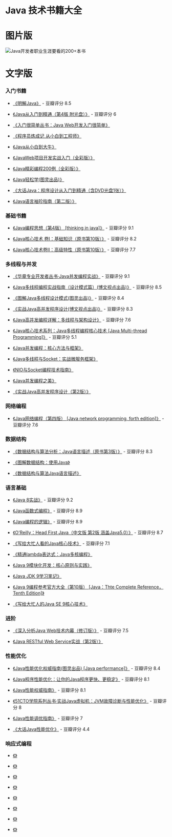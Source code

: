 # Java 技术书籍大全

# 图片版

![Java开发者职业生涯要看的200+本书](https://github.com/gdjkmax/JavaBible/blob/master/images/Java%E5%BC%80%E5%8F%91%E8%80%85%E8%81%8C%E4%B8%9A%E7%94%9F%E6%B6%AF%E8%A6%81%E7%9C%8B%E7%9A%84200%2B%E6%9C%AC%E4%B9%A6%E7%B1%8D.jpg)

# 文字版


### 入门书籍

+ <a href="https://union-click.jd.com/jdc?e=&p=AyIGZRprFQERD10eUxIyVlgNRQQlW1dCFFlQCxxKQgFHREkdSVJKSQVJHFRXFk9FUlpGQUpLCVBaTFhbXQtWVmpSWRtYFgoaAl0ca0pRe0MGeVtDYVRPNFk6d0dwQSoaOVMOHjdUK1sUAxIAVhlaHQEiN1Uca0NsEgZUGloUBxYAUitaJQIVBlQcXRIGFwRVElklBRIOZUAOewUQAF0aWh0CRQUBH1slMiIEZStrFTIRNxd1WxAGFQBTTgwcUUYGUBgPEFEbAlYaUhMHQQVUHQgWAhM3VxpaEQs%3D">《明解Java》</a> - 豆瓣评分 8.5

+ <a href="https://re.jd.com/cps/item/11985075.html?dist=jd&cu=true&utm_source=www.coderxing.com&utm_medium=tuiguang&utm_campaign=t_1000296821_&utm_term=fcafb8c2503d48e6a8b5635bc89e1a61">《Java从入门到精通（第4版 附光盘）》</a> - 豆瓣评分 6

+ <a href="https://union-click.jd.com/jdc?e=&p=AyIGZRprFQIWAlEZXBQyVlgNRQQlW1dCFFlQCxxKQgFHREkdSVJKSQVJHFRXFk9FUlpGQUpLCVBaTFhbXQtWVmpSWRtbEQcWBVIaa3BiREYHTAZMZxAAD0AdEkNNUCVlOkMOHjdUK1sUAxIAVhlaHQEiN1Uca0NsEgZUGloUBxIHVStaJQIVBlQcXRILEAJRE1IlBRIOZUAOewUQAF0aWh0CRQUBH1slMiIEZStrFTIRNxd1XkIDG1ICTw8WBhdXUB1TQgoXBlIeX0cBFwNdGlIXCkA3VxpaEQs%3D">《入门很简单丛书：Java Web开发入门很简单》</a>

+ <a href="https://union-click.jd.com/jdc?e=&p=AyIGZRNeEAAbAF0aXyUFFQ9SH1MRBxMPUisfSlpMWGVCHlBDUAxLBQNQVk4YCQQAQB1AWQkFHUVBRhkSQw9THUJVEEMFSgxUVxZPI0AOFQBdHF8dBhcGXRxrS0loBQ8TAkVnRVMTYCt0C25wJUxbQw4eN1QrWxQDEgBWGVodASI3VRxrVGwVA1USWhIyEzdVHFoVAxIPUBNSHAQRN1IbUiVZR2lSGVwdAxMPVUxZQQYSN2UrWCUyIgdlGGtXbEEHAExfElIWVFYcWhAFGlNdTFgUVUBVBUhaFgJCDgYaaxcDEwNc">《程序员炼成记 从小白到工程师》</a>

+ <a href="https://union-click.jd.com/jdc?e=&p=AyIGZRprFQEQA1QbUx0yVlgNRQQlW1dCFFlQCxxKQgFHREkdSVJKSQVJHFRXFk9FUlpGQUpLCVBaTFhbXQtWVmpSWRtYFwYTB10Ta311U2EOHgZjYRAAIFgZSQpLdRBPU0MOHjdUK1sUAxIAVhlaHQEiN1Uca0NsEgZUGloUBxIHVStaJQIVBlUaWx0FFgVdHV8lBRIOZUAOewUQAF0aWh0CRQUBH1slMiIEZStrFTIRNxd1CxxXQQdWGQ8dVxRVUB8LFlIXVFAeCBcGRgEAHwsUVxs3VxpaEQs%3D">《Java从小白到大牛》</a>

+ <a href="https://union-click.jd.com/jdc?e=&p=AyIGZRhYFQEbBVASXxIyEgRVHFkVBhI3EUQDS10iXhBeGlcJDBkNXg9JHU4YDk5ER1xOGRNLGEEcVV8BXURFUFdfC0RVU1JRUy1OVxUBEgBXG18VMnZEN2BZcxhtZxdDHk5kVgAsBRped1QLWStaJQITBlUcWBcDGgRlK1sSMkRpVRpaFAISAVUcXyUDIgdSGlsUAhoBUhlaFgUiAFUSa05XfABXHFMUAxoHAhkPEQIiN2UYayUyEjdWKxl7V0JXAhMOFgJABAIcXhJXRg9dH1xGAUYOBxlSEQoRUgYrWRQDFg4%3D">《JavaWeb项目开发实战入门（全彩版）》</a>

+ <a href="https://union-click.jd.com/jdc?e=&p=AyIGZRhYFQEbBVASXxIyEgRVEl8dABQ3EUQDS10iXhBeGlcJDBkNXg9JHU4YDk5ER1xOGRNLGEEcVV8BXURFUFdfC0RVU1JRUy1OVxUBEg5RE1kTMlRHAh8vc0ppZA55JkdUYAMjcjJlBWILWStaJQITBlUcWBcDGgRlK1sSMkRpVRpaFAISAVUcXyUDIgdSGlsUAhoBXR1TEQMiAFUSa05XfABXHFMUAxoHAhkPEQIiN2UYayUyEjdWKxl7CkAEAh9fEQsWD1xJXkYAFA9UT1JCAkcAAUhbHANFDgcrWRQDFg4%3D">《Java精彩编程200例（全彩版）》</a>

+ <a href="https://union-click.jd.com/jdc?e=&p=AyIGZRprFQEQAl0fWBMyVlgNRQQlW1dCFFlQCxxKQgFHREkdSVJKSQVJHFRXFk9FUlpGQUpLCVBaTFhbXQtWVmpSWRtYFwcaA1Yda1FpcGA%2BchBPZ00ECGIoQUcXBjZBHnUOHjdUK1sUAxIAVhlaHQEiN1Uca0NsEgZUGloUBxYAUitaJQIVBlUaWx0LFwFXHVslBRIOZUAOewUQAF0aWh0CRQUBH1slMiIEZStrFTIRNxd1XkELRQFWT1wUAEIDUBkIRwsUDwETUkdSR1VUS1tAAkY3VxpaEQs%3D">《Java轻松学(图灵出品)》</a>

+ <a href="https://union-click.jd.com/jdc?e=&p=AyIGZRprFQEXA1MbWxwyVlgNRQQlW1dCFFlQCxxKQgFHREkdSVJKSQVJHFRXFk9FUlpGQUpLCVBaTFhbXQtWVmpSWRtYEAYUB1USa3J5UUUxayZdYEB5PG4%2FSAJUcDFwKUMOHjdUK1sUAxIAVhlaHQEiN1Uca0NsEgZUGloUBxICVitaJQIVBlUaWx0LGwdRGFMlBRIOZUAOewUQAF0aWh0CRQUBH1slMiIEZStrFTIRNxd1WEJXFgVWGwgUURUGUEwMFlFBVVBPWUcKG1RWHltFBxU3VxpaEQs%3D">《大话Java：程序设计从入门到精通（含DVD光盘1张）》</a>

+ <a href="https://union-click.jd.com/jdc?e=&p=AyIGZRprFQIWDlIcWRwyVlgNRQQlW1dCFFlQCxxKQgFHREkdSVJKSQVJHFRXFk9FUlpGQUpLCVBaTFhbXQtWVmpSWRtbEQsVAFcSa1VDFGwTXht%2BZ2JTIH8HF2VUZRVoWHUOHjdUK1sUAxIAVhlaHQEiN1Uca0NsEgZUGloUBhYCXStaJQIVBlUaWx0KEQdXHF8lBRIOZUAOewUQAF0aWh0CRQUBH1slMiIEZStrFTIRNxd1WxILRlJcGghGUBZTUEtaQAoXBFMYU0IEFAJWGw9FB0c3VxpaEQs%3D">《Java语言袖珍指南（第二版）》</a>

### 基础书籍

+ <a href="https://union-click.jd.com/jdc?e=&p=AyIGZRhZHAsSB1weWhQyEANdG1oUBhQFUx1rUV1KWQorAlBHU0VeBUVNR0ZbSkdETlcNVQtHRVNSUVNLXANBRA1XB14DS10cQQVYD21XHgVRE1sUAxYBVx1dJXZnTBRBIF1mcmIBXhkVWmpVFQEyFWIeC2UaaxUDEwdSGFkUChE3ZRtcJUN8AVMcUxcGIgZlG1wUAhMEVBteFQoXD2UcWxwySVI7HFkSChMGXRsMF1YWB2UraxYyIjdVK1glQHxUB0lTQgdBVFASX0cHEFRXS15HVUYDBk4PEwUQDwAfDyUAEwZREg%3D%3D">《Java编程思想（第4版） [thinking in java]》</a> - 豆瓣评分 9.1

+ <a href="https://union-click.jd.com/jdc?e=&p=AyIGZRNfEQIbAlcbUiUCEgZQGV0RAxEHVisfSlpMWGVCHlBDUAxLBQNQVk4YCQQAQB1AWQkFHUVBRhkSQw9THUJVEEMFSgxUVxZPI0AOEgdUHlkTBhMEVRhrRWtCXxMdK0tnRnEzHwZDehBbPEFeUw4eN1QrWxQDEgBWGVodASI3VRxrVGwSA1AfXxAyEzdVHFoVAxEGVhpdEgEXN1IbUiVZR2lSGVwdAxMPVUxZQQYSN2UrWCUyIgdlGGtXbEUCB0tdQgYQV1IeWBAHQQQGGQ4RC0ECXB1TEwIWAlVMaxcDEwNc">《Java核心技术 卷I：基础知识（原书第10版）》</a> - 豆瓣评分 8.2

+ <a href="https://union-click.jd.com/jdc?e=&p=AyIGZRprFQESD1wfXBcyVlgNRQQlW1dCFFlQCxxKQgFHREkdSVJKSQVJHFRXFk9FUlpGQUpLCVBaTFhbXQtWVmpSWRtYFQobA1IZa1ZKEgYSYCAdYXd5VAVFEkpZUDJbH1MOHjdUK1sUAxIAVhlaHQEiN1Uca0NsEgZUGloUBxMDVitaJQIVBlUaWBQBEA9XHF8lBRIOZUAOewUQAF0aWh0CRQUBH1slMiIEZStrFTIRNxd1DEYCRlNcE1hAChJUUBMLHQpADlAYCRxSQlRUG18XABI3VxpaEQs%3D">《Java核心技术卷II：高级特性（原书第10版）》</a> - 豆瓣评分 7.7

### 多线程与并发

+ <a href="https://union-click.jd.com/jdc?e=&p=AyIGZRheFgoVBFIaWBQyEgZUGFoTChcBVxtTFAoiQwpDBUoyS0IQWhkeHAxfEE8HCl4NXAAECUteDEEFWA8LRUpTEwQLR0dKWQoVHUVBRn8AF1sUAxEGUxNeEwASD1QTa2VXV34HXEFjYk0AMlgLHWNxBD0SXkMOHjdUK1sUAxIAVhlaHQEiN1Uca1RsGwRTGlwdMhM3VRxaFQMRBlcfXhQAGjdSG1IlWUdpUhlcHQMTD1VMWUEGEjdlK1glMiIHZRhrV2wSBwAYCEIBGgMHTwsQCkFUBRhbElEVDwEfDhJSFwYBHmsXAxMDXA%3D%3D">《华章专业开发者丛书·Java并发编程实战》</a> - 豆瓣评分 9.1

+ <a href="https://union-click.jd.com/jdc?e=&p=AyIGZRprFQIUDlEbUxQyVlgNRQQlW1dCFFlQCxxKQgFHREkdSVJKSQVJHFRXFk9FUlpGQUpLCVBaTFhbXQtWVmpSWRtbEwsWB10aa0N7DHEsbyRuYlcES3pSV1BGbBUSW2UOHjdUK1sUAxIAVhlaHQEiN1Uca0NsEgZUGloUBxICVitaJQIVBlUaWBQHEwdSHlwlBRIOZUAOewUQAF0aWh0CRQUBH1slMiIEZStrFTIRNxd1CxMHGwVVEgtFAxVTUBNfFVFGV1RLWEUERlRRT1MdV0Y3VxpaEQs%3D">《Java多线程编程实战指南（设计模式篇）(博文视点出品)》</a> - 豆瓣评分 8.5

+ <a href="https://union-click.jd.com/jdc?e=&p=AyIGZRprFQESAFEZWxMyVlgNRQQlW1dCFFlQCxxKQgFHREkdSVJKSQVJHFRXFk9FUlpGQUpLCVBaTFhbXQtWVmpSWRtYFQUWBVUda2FHe2A2GQwUYlIdHEkDU2tmeyZQLFMOHjdUK1sUAxIAVhlaHQEiN1Uca0NsEgZUGloUBxYAUitaJQIVBlUaWBQHFQ9cE1glBRIOZUAOewUQAF0aWh0CRQUBH1slMiIEZStrFTIRNxd1DB0CQlIBG1lFVxEEUBIMElEVV1ROXhBVFFVVG11GUhs3VxpaEQs%3D">《图解Java多线程设计模式(图灵出品)》</a> - 豆瓣评分 8.4

+ <a href="https://union-click.jd.com/jdc?e=&p=AyIGZRprFQIbBlQfUh0yVlgNRQQlW1dCFFlQCxxKQgFHREkdSVJKSQVJHFRXFk9FUlpGQUpLCVBaTFhbXQtWVmpSWRtbHAMTA1wTa0hKRXgrGz5SYVNlBUhTUQcMfxReXFMOHjdUK1sUAxIAVhlaHQEiN1Uca0NsEgZUGloUBxICVitaJQIVBlUaWBQGEgFWHVglBRIOZUAOewUQAF0aWh0CRQUBH1slMiIEZStrFTIRNxd1UxcDFAYHGAsXAkcBUBNaFgtGAgUfW0ZVQAcCTAhBCxs3VxpaEQs%3D">《实战Java高并发程序设计(博文视点出品)》</a> - 豆瓣评分 8.3

+ <a href="https://union-click.jd.com/jdc?e=&p=AyIGZRprFQEQAFwTXRQyVlgNRQQlW1dCFFlQCxxKQgFHREkdSVJKSQVJHFRXFk9FUlpGQUpLCVBaTFhbXQtWVmpSWRtYFwUbD1Maa054Fm4pfkFhZwwdSxpefFUWdx1ODFMOHjdUK1sUAxIAVhlaHQEiN1Uca0NsEgZUGloUBxMDVitaJQIVBlUaWBQFEgRdGl8lBRIOZUAOewUQAF0aWh0CRQUBH1slMiIEZStrFTIRNxd1CEUDQFUFSFNCUUVQUBNdFQpCDlRIDEEBFlIBTlsQAUE3VxpaEQs%3D">《Java高并发编程详解：多线程与架构设计》</a> - 豆瓣评分 7.6

+ <a href="https://union-click.jd.com/jdc?e=&p=AyIGZRprFQIUBlUSXB0yVlgNRQQlW1dCFFlQCxxKQgFHREkdSVJKSQVJHFRXFk9FUlpGQUpLCVBaTFhbXQtWVmpSWRtbEwMSDlITa1B7VkMDWSZsYmJXIXsOTF9GZxZSJkMOHjdUK1sUAxIAVhlaHQEiN1Uca0NsEgZUGloUBxMDVitaJQIVBlUaXxQLFwdWElglBRIOZUAOewUQAF0aWh0CRQUBH1slMiIEZStrFTIRNxd1CRBSFgMFHF4WCkEBUE5eFlEWVFQdXEZRGwBcSA9GVkY3VxpaEQs%3D">《Java核心技术系列：Java多线程编程核心技术 [Java Multi-thread Programming]》</a> - 豆瓣评分 5.1

+ <a href="https://union-click.jd.com/jdc?e=&p=AyIGZRprFQIaBF0SWRYyVlgNRQQlW1dCFFlQCxxKQgFHREkdSVJKSQVJHFRXFk9FUlpGQUpLCVBaTFhbXQtWVmpSWRtbHQEaDlcYa34Hc0wqWTgUYEJbXQUrbmN2Xy1OJlMOHjdUK1sUAxIAVhlaHQEiN1Uca0NsEgZUGloUBxMDVitaJQIVBlUaXxQEGw9cHVMlBRIOZUAOewUQAF0aWh0CRQUBH1slMiIEZStrFTIRNxd1Dh1XFFIBElkTUBEFUBlcFgsWUlNOXEdVFAVTTl0SUUY3VxpaEQs%3D">《Java并发编程：核心方法与框架》</a>

+ <a href="https://union-click.jd.com/jdc?e=&p=AyIGZRprFQEWAFMZWxYyVlgNRQQlW1dCFFlQCxxKQgFHREkdSVJKSQVJHFRXFk9FUlpGQUpLCVBaTFhbXQtWVmpSWRtYEQUUBVUYa3xwdQNQcxlvYE5xFlwvTFR2QjZGK3UOHjdUK1sUAxIAVhlaHQEiN1Uca0NsEgZUGloUBxICVitaJQIVBlUaXxQLFA5VHFolBRIOZUAOewUQAF0aWh0CRQUBH1slMiIEZStrFTIRNxd1XEcEF1NWS1NCUBEHUBxdRwtCD1RJWxQDQAFSEl0VBRo3VxpaEQs%3D">《Java多线程与Socket：实战微服务框架》</a>

+ <a href="https://union-click.jd.com/jdc?e=&p=AyIGZRprFwMXBFUbXhwyVlgNRQQlW1dCFFlQCxxKQgFHREkdSVJKSQVJHFRXFk9FUlpGQUpLCVBaTFhbXQtWVmpSWRlaEAESB1ASa3V%2BW0cefS5LZ2V9NkQgYGATbjZaXHUOHjdUK1sUAxIAVhlaHQEiN1Uca15sEzdUK1sSAxIGURpTFQMaAFQrXBULIlwAdVwXBRoGVBNbQgBGA1UrayUBIjdlG2sWMlBpVhNaQQsUBlxOCxAHFwBTSFJGVhZVB05SRwcWVFIYXhUyEAZUH1I%3D">《NIO与Socket编程技术指南》</a>

+ <a href="https://union-click.jd.com/jdc?e=&p=AyIGZRprFQEXA1QSWxYyVlgNRQQlW1dCFFlQCxxKQgFHREkdSVJKSQVJHFRXFk9FUlpGQUpLCVBaTFhbXQtWVmpSWRtYEAYTDlUYa3N5QAM2SAtgZ3VxVl5ebkJLXjRCM3UOHjdUK1sUAxIAVhlaHQEiN1Uca0NsEgZUGloUBxICVitaJQIVBlUaXxQKFw9SGl4lBRIOZUAOewUQAF0aWh0CRQUBH1slMiIEZStrFTIRNxd1Wx0HQFQHSV8RChECUBhdFFISAQBPCxIBQAMBTwsSABc3VxpaEQs%3D">《Java并发编程之美》</a>

+ <a href="https://union-click.jd.com/jdc?e=&p=AyIGZRprFwMXA1USWhUyVlgNRQQlW1dCFFlQCxxKQgFHREkdSVJKSQVJHFRXFk9FUlpGQUpLCVBaTFhbXQtWVmpSWRlaEAYSDlQba0JBUXoRUz1mYVJDAXBZSEAbVTUSPUMOHjdUK1sUAxIAVhlaHQEiN1Uca15sEzdUK1sSAxIGURpTHAMUAVIrXBULIlwAdVwXBRoGVBNbQgBGA1UrayUBIjdlG2sWMlBpXBpaEQZBBAccWkEDFwBUH1NCCxBUAhsJRQZFBlFOWRcyEAZUH1I%3D">《实战Java高并发程序设计（第2版）》</a>

### 网络编程

+ <a href="https://union-click.jd.com/jdc?e=&p=AyIGZRprFQIWAlATUxUyVlgNRQQlW1dCFFlQCxxKQgFHREkdSVJKSQVJHFRXFk9FUlpGQUpLCVBaTFhbXQtWVmpSWRtbEQcXD10ba21BG08uZR9%2BYUJxB3k5dUlQGS1JLmUOHjdUK1sUAxIAVhlaHQEiN1Uca0NsEgZUGloUBhYCXStaJQIVBlUaXxUDFwVdG1MlBRIOZUAOewUQAF0aWh0CRQUBH1slMiIEZStrFTIRNxd1D0YEGgdVG1lBV0dTUElfEFFCB1RJWB0LFVdVS1JFUBQ3VxpaEQs%3D">《Java网络编程（第四版） [Java network programming, forth edition]》</a> - 豆瓣评分 7.6

### 数据结构

+ <a href="https://union-click.jd.com/jdc?e=&p=AyIGZRhaHAAaB1IbWxYyEgZUGFoQARsFXRxfFwoiQwpDBUoyS0IQWhkeHAxfEE8HCl4NXAAECUteDEEFWA8LRUpTEwQLR0dKWQoVHUVBRn8AF1sUAxEGUBhSFwoVA1cTa1JSb08pfB8dZ3V9VmkTSXlXVCZFXXUOHjdUK1sUAxIAVhlaHQEiN1Uca1RsEgZXHl4WChE3VCtbEgMSBlEbWxEEFANdK1wVCyJcAHVcFwUaBlQTW0IARgNVK2slASI3ZRtrFjJQaVAZUhcBEgJRElpAAxcAAhNSFFFGBFFLXEJQG1cCHl8UMhAGVB9S">《数据结构与算法分析：Java语言描述（原书第3版）》</a> - 豆瓣评分 8.3

+ <a href="https://union-click.jd.com/jdc?e=&p=AyIGZRprFQIUBVMfWhAyVlgNRQQlW1dCFFlQCxxKQgFHREkdSVJKSQVJHFRXFk9FUlpGQUpLCVBaTFhbXQtWVmpSWRtbEwAUA1Qea0lpaWI8EwgdZxVDNR8pSBwSGQVIEmUOHjdUK1sUAxIAVhlaHQEiN1Uca0NsEgZUGloUBxIHVStaJQIVBlUaXxUCGwJUHFslBRIOZUAOewUQAF0aWh0CRQUBH1slMiIEZStrFTIRNxd1U0AEG1AAS1MWURpSUE9aRgtFBQUZUxUGFw4HGVgdBEc3VxpaEQs%3D">《图解数据结构：使用Java》</a>

+ <a href="https://union-click.jd.com/jdc?e=&p=AyIGZRprFQEXA1USXxYyVlgNRQQlW1dCFFlQCxxKQgFHREkdSVJKSQVJHFRXFk9FUlpGQUpLCVBaTFhbXQtWVmpSWRtYEAYSDlEYa3JGYgcOZiJtZxpxBkwDUXAUBi96JVMOHjdUK1sUAxIAVhlaHQEiN1Uca0NsEgZUGloUBhYCXStaJQIVBlUaXxUBEgNTHlMlBRIOZUAOewUQAF0aWh0CRQUBH1slMiIEZStrFTIRNxd1WBEKF1VSG1sWUhFSUBxfFQpHVAAcW0UGQARWHw8RUEE3VxpaEQs%3D">《数据结构与算法Java语言描述》</a>

### 语言基础

+ <a href="https://union-click.jd.com/jdc?e=&p=AyIGZRprFQIaB1MdUxQyVlgNRQQlW1dCFFlQCxxKQgFHREkdSVJKSQVJHFRXFk9FUlpGQUpLCVBaTFhbXQtWVmpSWRtbHQIUAV0aa1MLDFsQQkVeYHR1CBIaUUpHZiVmI1MOHjdUK1sUAxIAVhlaHQEiN1Uca0NsEgZUGloUBxYAUitaJQIVBlUaXxUBFgRXHl0lBRIOZUAOewUQAF0aWh0CRQUBH1slMiIEZStrFTIRNxd1CUUCQAUAT1kWUEdSUElcEQoSV1RJDBUGGgFRHVxCVxI3VxpaEQs%3D">《Java 8实战》</a> - 豆瓣评分 9.2

+ <a href="https://union-click.jd.com/jdc?e=&p=AyIGZRprFQERA1IaXhcyVlgNRQQlW1dCFFlQCxxKQgFHREkdSVJKSQVJHFRXFk9FUlpGQUpLCVBaTFhbXQtWVmpSWRtYFgYVBlAZa0wGR1pQfgBvYGxDLXM%2FQVwMUVBDHnUOHjdUK1sUAxIAVhlaHQEiN1Uca0NsEgZUGloUBxICVitaJQIVBlUaXxUBFAFVEl4lBRIOZUAOewUQAF0aWh0CRQUBH1slMiIEZStrFTIRNxd1CRRVEQEBEwhGBxsAUExdFlJCAldPUxUFQg8HE1gXC0A3VxpaEQs%3D">《Java函数式编程》</a> - 豆瓣评分 8.9

+ <a href="https://union-click.jd.com/jdc?e=&p=AyIGZRprFQERD10aWxwyVlgNRQQlW1dCFFlQCxxKQgFHREkdSVJKSQVJHFRXFk9FUlpGQUpLCVBaTFhbXQtWVmpSWRtYFgoaBlUSaxQGcUIeaRx8YXZxXRhdTQVXQh5COUMOHjdUK1sUAxIAVhlaHQEiN1Uca0NsEgZUGloUBxMDVitaJQIVBlUaXxUAEQRcGV4lBRIOZUAOewUQAF0aWh0CRQUBH1slMiIEZStrFTIRNxd1WhFVQQFWHQgQVxtUUBMJQAoXUl1MCRUHQldWGVgRVxA3VxpaEQs%3D">《Java编程的逻辑》</a> - 豆瓣评分 8.9

+ <a href="https://union-click.jd.com/jdc?e=&p=AyIGZRprFQMSBlQbUxQyVlgNRQQlW1dCFFlQCxxKQgFHREkdSVJKSQVJHFRXFk9FUlpGQUpLCVBaTFhbXQtWVmpSWRtaFQMTB10aaxBDSkMAZgh1Z0VfCEU9EFsRezFzDmUOHjdUK1sUAxIAVhlaHQEiN1Uca0NsEgZUGloUBhYCXStaJQIVBlUaXxUAFg9cHlslBRIOZUAOewUQAF0aWh0CRQUBH1slMiIEZStrFTIRNxd1CBIAFgcAHAgVARIBUBsIHApAUlAdCBUKGg4AH1NHBBY3VxpaEQs%3D">《O'Reilly：Head First Java（中文版 第2版 涵盖Java5.0）》</a> - 豆瓣评分 8.7

+ <a href="https://union-click.jd.com/jdc?e=&p=AyIGZRprFQIbAFYaWhQyVlgNRQQlW1dCFFlQCxxKQgFHREkdSVJKSQVJHFRXFk9FUlpGQUpLCVBaTFhbXQtWVmpSWRtbHAURBlQaa3RlWXNQHC5lZxJhF1IdaVtBXyNYM0MOHjdUK1sUAxIAVhlaHQEiN1Uca0NsEgZUGloUBxICVitaJQIVBlUaXxUHEwdVHl0lBRIOZUAOewUQAF0aWh0CRQUBH1slMiIEZStrFTIRNxd1DBJXQVNWGg5BBkYDUEtZEApFUwFMXkVQQQIGHVhCBRA3VxpaEQs%3D">《写给大忙人看的Java核心技术》</a> - 豆瓣评分 7.1

+ <a href="https://union-click.jd.com/jdc?e=&p=AyIGZRprFQIUA1MSXRwyVlgNRQQlW1dCFFlQCxxKQgFHREkdSVJKSQVJHFRXFk9FUlpGQUpLCVBaTFhbXQtWVmpSWRtbEwYUDlMSaw9%2Fb30gTSNIYWcdLB89YUBrTwtYI2UOHjdUK1sUAxIAVhlaHQEiN1Uca0NsEgZUGloUBxIHVStaJQIVBlUaXxUHEABVEl8lBRIOZUAOewUQAF0aWh0CRQUBH1slMiIEZStrFTIRNxd1DxFWQgdcSQsdUhECUB4PRQoXUl1LCUALFVJRSV8UABo3VxpaEQs%3D">《精通lambda表达式：Java多核编程》</a>

+ <a href="https://union-click.jd.com/jdc?e=&p=AyIGZRprFQEQDlAYXBMyVlgNRQQlW1dCFFlQCxxKQgFHREkdSVJKSQVJHFRXFk9FUlpGQUpLCVBaTFhbXQtWVmpSWRtYFwsXBFIda0IDG0xSZTJWZ05fPGQ%2FQHJOHVUaXHUOHjdUK1sUAxIAVhlaHQEiN1Uca0NsEgZUGloUBxMDVitaJQIVBlUaXxUHGgZRGVglBRIOZUAOewUQAF0aWh0CRQUBH1slMiIEZStrFTIRNxd1UxEEGgNQSwtHAkYAUBlSEgtBU1cSXUYGEVQBG1NCCkU3VxpaEQs%3D">《Java 9模块化开发：核心原则与实践》</a>

+ <a href="https://union-click.jd.com/jdc?e=&p=AyIGZRprFQEQDlIcWR0yVlgNRQQlW1dCFFlQCxxKQgFHREkdSVJKSQVJHFRXFk9FUlpGQUpLCVBaTFhbXQtWVmpSWRtYFwsVAFcTa3N8dkAvUAZLZ0cdU3suSXtRWlN7AHUOHjdUK1sUAxIAVhlaHQEiN1Uca0NsEgZUGloUBxIHVStaJQIVBlUaXxUGEQ5dHV4lBRIOZUAOewUQAF0aWh0CRQUBH1slMiIEZStrFTIRNxd1CxQLF1MFElIRABBVUBJfFlFFDlYfXxYKQQcASVlHVxA3VxpaEQs%3D">《Java JDK 9学习笔记》</a>

+ <a href="https://union-click.jd.com/jdc?e=&p=AyIGZRprFQEXBFYZXRUyVlgNRQQlW1dCFFlQCxxKQgFHREkdSVJKSQVJHFRXFk9FUlpGQUpLCVBaTFhbXQtWVmpSWRtYEAERBVMbaxd1FVwRWhgWYUEdLGxBFENVfiByIUMOHjdUK1sUAxIAVhlaHQEiN1Uca0NsEgZUGloUBxIHVStaJQIVBlUaXxUGFQJQHlglBRIOZUAOewUQAF0aWh0CRQUBH1slMiIEZStrFTIRNxd1WxQBGgUAEgsRUhZTUEsIElITA1BIXRwBFAZcH1IcUEI3VxpaEQs%3D">《Java 9编程参考官方大全（第10版） [Java：Thte Complete Reference，Tenth Edition]》</a>

+ <a href="https://union-click.jd.com/jdc?e=&p=AyIGZRprFQEXA1wSXhAyVlgNRQQlW1dCFFlQCxxKQgFHREkdSVJKSQVJHFRXFk9FUlpGQUpLCVBaTFhbXQtWVmpSWRtYEAYbDlAea3BWcVJcY0EQYW1TTx8nfkdyRFV4JFMOHjdUK1sUAxIAVhlaHQEiN1Uca0NsEgZUGloUBxICVitaJQIVBlUaXxUFEgBWElolBRIOZUAOewUQAF0aWh0CRQUBH1slMiIEZStrFTIRNxd1U0dSGgVRTFgUBUIHUBhSHQoWDwZIXRRRFQBdSQ5CAUY3VxpaEQs%3D">《写给大忙人的Java SE 9核心技术》</a>

### 进阶

+ <a href="https://union-click.jd.com/jdc?e=&p=AyIGZRprFQIWBFQcXRQyVlgNRQQlW1dCFFlQCxxKQgFHREkdSVJKSQVJHFRXFk9FUlpGQUpLCVBaTFhbXQtWVmpSWRtbEQETAFMaa3RQV1oOBSkTYXBHDHotVBgIfSETBlMOHjdUK1sUAxIAVhlaHQEiN1Uca0NsEgZUGloUBxICVitaJQIVBlUaXxUFFg9SGlglBRIOZUAOewUQAF0aWh0CRQUBH1slMiIEZStrFTIRNxd1X0YDRQ4AEl4dBBIDUE9YRQsWB1MbC0IHFlMATlgQBkA3VxpaEQs%3D">《深入分析Java Web技术内幕（修订版）》</a> - 豆瓣评分 7.5

+ <a href="https://union-click.jd.com/jdc?e=&p=AyIGZRprFQETBlQbXBAyVlgNRQQlW1dCFFlQCxxKQgFHREkdSVJKSQVJHFRXFk9FUlpGQUpLCVBaTFhbXQtWVmpSWRtYFAMTB1Iea0N9e0ALcCZKYEtfV0UNVXdPVCNcDlMOHjdUK1sUAxIAVhlaHQEiN1Uca0NsEgZUGloUBxMDVitaJQIVBlUaXxUFGw9dHVMlBRIOZUAOewUQAF0aWh0CRQUBH1slMiIEZStrFTIRNxd1XUdRRw5XTgxFABoOUBlTRwsWUgYeD0VWRQcASQsRCkA3VxpaEQs%3D">《Java RESTful Web Service实战（第2版）》</a>

### 性能优化

+ <a href="https://union-click.jd.com/jdc?e=&p=AyIGZRprFQIXBlMSWRQyVlgNRQQlW1dCFFlQCxxKQgFHREkdSVJKSQVJHFRXFk9FUlpGQUpLCVBaTFhbXQtWVmpSWRtbEAMUDlcaa0IFcA9dSVlsYBRXU38YR1tbGSlPX1MOHjdUK1sUAxIAVhlaHQEiN1Uca0NsEgZUGloUBxYAUitaJQIVBlUaXxUEFANSGFMlBRIOZUAOewUQAF0aWh0CRQUBH1slMiIEZStrFTIRNxd1WxZXFwdcTF4UVhBUUBlbFFETV1JOUxYEQQJXEw8SUEY3VxpaEQs%3D">《Java性能优化权威指南(图灵出品) [Java performance]》</a> - 豆瓣评分 8.4

+ <a href="https://union-click.jd.com/jdc?e=&p=AyIGZRprFQITD10TUx0yVlgNRQQlW1dCFFlQCxxKQgFHREkdSVJKSQVJHFRXFk9FUlpGQUpLCVBaTFhbXQtWVmpSWRtbFAoaD10Ta3ZkaAJReFsVYXJfS38wFkZCGQtsDWUOHjdUK1sUAxIAVhlaHQEiN1Uca0NsEgZUGloUBxIHVStaJQIVBlUaXxULEQNUE1wlBRIOZUAOewUQAF0aWh0CRQUBH1slMiIEZStrFTIRNxd1WUJXFQZUTA4TUhQDUB5YFQpBV1MdCBFQFlBWSVwQVkI3VxpaEQs%3D">《Java程序性能优化：让你的Java程序更快、更稳定》</a> - 豆瓣评分 8.1

+ <a href="https://union-click.jd.com/jdc?e=&p=AyIGZRprFQIbD1ITUhwyVlgNRQQlW1dCFFlQCxxKQgFHREkdSVJKSQVJHFRXFk9FUlpGQUpLCVBaTFhbXQtWVmpSWRtbHAoVD1wSa2MYamw9T0UcYWpPCUdSUUYbfgZSHlMOHjdUK1sUAxIAVhlaHQEiN1Uca0NsEgZUGloUBxYAUitaJQIVBlUaXxULFgNRH1klBRIOZUAOewUQAF0aWh0CRQUBH1slMiIEZStrFTIRNxd1UhBXEQcHEw9ACkEBUE5cFAoUAAUdWUZQRw4GHw4dAxI3VxpaEQs%3D">《Java性能权威指南》</a> - 豆瓣评分 8.1

+ <a href="https://union-click.jd.com/jdc?e=&p=AyIGZRprFQIVAVQZUhEyVlgNRQQlW1dCFFlQCxxKQgFHREkdSVJKSQVJHFRXFk9FUlpGQUpLCVBaTFhbXQtWVmpSWRtbEgQTBVwfaxxpUwIqElpuZxtTN1ssYEEIBT5cW0MOHjdUK1sUAxIAVhlaHQEiN1Uca0NsEgZUGloUBxICVitaJQIVBlUaXxUKFQZUG1wlBRIOZUAOewUQAF0aWh0CRQUBH1slMiIEZStrFTIRNxd1UxxQEFBSHw4TAxZUUE5bF1EXD1ZJUkILEAZVTFtBCkY3VxpaEQs%3D">《51CTO学院系列丛书·实战Java虚拟机：JVM故障诊断与性能优化》</a> - 豆瓣评分 8

+ <a href="https://union-click.jd.com/jdc?e=&p=AyIGZRprFQESA1AYXRIyVlgNRQQlW1dCFFlQCxxKQgFHREkdSVJKSQVJHFRXFk9FUlpGQUpLCVBaTFhbXQtWVmpSWRtYFQYXBFMca0ZmGwYsawATYnodUh0DEnVQXCxLXnUOHjdUK1sUAxIAVhlaHQEiN1Uca0NsEgZUGloUBxICVitaJQIVBlUaXxYDEwVUHFklBRIOZUAOewUQAF0aWh0CRQUBH1slMiIEZStrFTIRNxd1XUcLRgNTSwwRUBUOUEhcFVIRVQJMXhBVRwAFTFMSUkA3VxpaEQs%3D">《Java性能调优指南》</a> - 豆瓣评分 7

+ <a href="https://union-click.jd.com/jdc?e=&p=AyIGZRprFQIaBlweXh0yVlgNRQQlW1dCFFlQCxxKQgFHREkdSVJKSQVJHFRXFk9FUlpGQUpLCVBaTFhbXQtWVmpSWRtbHQMbAlATa25ccmAzSEVnYE4dIEhTEUFMbxFGXmUOHjdUK1sUAxIAVhlaHQEiN1Uca0NsEgZUGloUBxICVitaJQIVBlUaXxYDEQVQEl0lBRIOZUAOewUQAF0aWh0CRQUBH1slMiIEZStrFTIRNxd1WkcBEFBRSQtGVkJTUEgPEFJCUlYZXBUCQVdSElMdAhs3VxpaEQs%3D">《大话Java性能优化》</a> - 豆瓣评分 4.4

### 响应式编程

+ <a href="">《》</a>

+ <a href="">《》</a>

+ <a href="">《》</a>

+ <a href="">《》</a>

+ <a href="">《》</a>

+ <a href="">《》</a>

+ <a href="">《》</a>

+ <a href="">《》</a>

